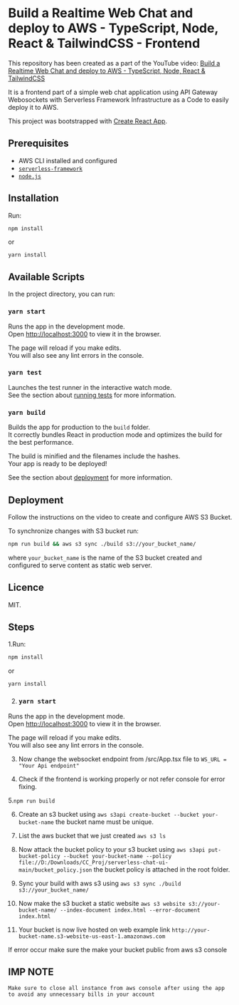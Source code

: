 # Build a Realtime Web Chat and deploy to AWS - TypeScript, Node, React & TailwindCSS - Frontend

This repository has been created as a part of the YouTube video:
[Build a Realtime Web Chat and deploy to AWS - TypeScript, Node, React & TailwindCSS](https://youtu.be/82Geq2Jq0pg)

It is a frontend part of a simple web chat application using API Gateway Webosockets with Serverless Framework Infrastructure as a Code
to easily deploy it to AWS.

This project was bootstrapped with [Create React App](https://github.com/facebook/create-react-app).

## Prerequisites

- AWS CLI installed and configured
- [`serverless-framework`](https://github.com/serverless/serverless)
- [`node.js`](https://nodejs.org)

## Installation

Run:

```bash
npm install
```

or

```
yarn install
```

## Available Scripts

In the project directory, you can run:

### `yarn start`

Runs the app in the development mode.\
Open [http://localhost:3000](http://localhost:3000) to view it in the browser.

The page will reload if you make edits.\
You will also see any lint errors in the console.

### `yarn test`

Launches the test runner in the interactive watch mode.\
See the section about [running tests](https://facebook.github.io/create-react-app/docs/running-tests) for more information.

### `yarn build`

Builds the app for production to the `build` folder.\
It correctly bundles React in production mode and optimizes the build for the best performance.

The build is minified and the filenames include the hashes.\
Your app is ready to be deployed!

See the section about [deployment](https://facebook.github.io/create-react-app/docs/deployment) for more information.

## Deployment

Follow the instructions on the video to create and configure AWS S3 Bucket.

To synchronize changes with S3 bucket run:

```bash
npm run build && aws s3 sync ./build s3://your_bucket_name/
```

where `your_bucket_name` is the name of the S3 bucket created and configured to serve content as static web server.

## Licence

MIT.

## Steps
1.Run:

```bash
npm install
```
or
```
yarn install
```
2. ### `yarn start`

Runs the app in the development mode.\
Open [http://localhost:3000](http://localhost:3000) to view it in the browser.

The page will reload if you make edits.\
You will also see any lint errors in the console.

3. Now change the websocket endpoint from /src/App.tsx file to ```WS_URL = "Your Api endpoint"```

4. Check if the frontend is working properly or not refer console for error fixing.

5.```npm run build```

6. Create an s3 bucket using ```aws s3api create-bucket --bucket your-bucket-name```  the bucket name must be unique.

7. List the aws bucket that we just created ```aws s3 ls```

8. Now attack the bucket policy to your s3 bucket using ```aws s3api put-bucket-policy --bucket your-bucket-name --policy file://D:/Downloads/CC_Proj/serverless-chat-ui-main/bucket_policy.json```
    the bucket policy is attached in the root folder.
9. Sync your build with aws s3 using ```aws s3 sync ./build s3://your_bucket_name/```

10. Now make the s3 bucket a static website ```aws s3 website s3://your-bucket-name/ --index-document index.html --error-document index.html```

11. Your bucket is now live hosted on web example link ```http://your-bucket-name.s3-website-us-east-1.amazonaws.com```

If error occur make sure the make your bucket public from aws s3 console

## IMP NOTE
```Make sure to close all instance from aws console after using the app to avoid any unnecessary bills in your account```